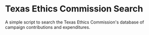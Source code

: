 # Texas Ethics Commission Search

A simple script to search the Texas Ethics Commission's database of campaign contributions and expenditures.

